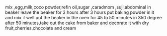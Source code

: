 mix ,egg,milk,coco powder,refin oil,sugar ,caradmom ,suji,abdominal in beaker
leave the beaker for 3 hours
after 3 hours put baking powder in it and mix it well
put the beaker in the oven for 45 to 50 minutes in 350 degree
after 50 minutes,take out the cake from baker and decorate it with dry fruit,cherries,chocolate and cream